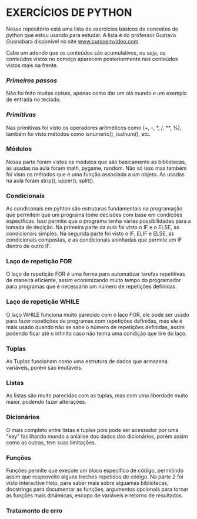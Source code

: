 # **EXERCÍCIOS DE PYTHON**

Nesse repositório está uma lista de exercícios básicos de conceitos de python que estou usando para estudar. A lista é do professor Gustavo Guanabara disponível no site www.cursoemvideo.com

Cabe um adendo que os conteúdos são acumulativos, ou seja, os conteúdos vistos no começo aparecem posteriormente nos conteúdos vistos mais na frente.

### *Primeiros passos*

Não foi feito muitas coisas, apenas como dar um olá mundo e um exemplo de entrada no teclado.

### *Primitivas*

Nas primitivas foi visto os operadores aritméticos como (+, -, *, /, **, %), também foi visto métodos como isnumeric(), isalnum(), etc.

### **Módulos**

Nessa parte foram vistos os módulos que são basicamente as bibliotecas, as usadas na aula foram math, pygame, random. Não só isso mas também foi visto os métodos que é uma função associada a um objeto. As usadas na aula foram strip(), upper(), split().

### **Condicionais**

As condiconais em pyhton são estruturas fundamentais na programação que permitem que um programa tome decisões com base em condições específicas. Isso permite que o programa tenha várias possibilidades para a tomada de decição. Na primeira parte da aula foi visto o IF e o ELSE, as condicionais simples. Na segunda parte foi visto o IF, ELIF e ELSE, as condicionais compostas, e as condicionais aninhadas que permite um IF dentro de outro IF.

### **Laço de repetição FOR**

O laço de repetição FOR é uma forma para automatizar tarefas repetitivas de maneira eficiente, assim econimizando muito tempo do programador para programas que é necessário um número de repetições definidas. 

### **Laço de repetição WHILE**

O laço WHILE funciona muito parecido com o laço FOR, ele pode ser usado para fazer repetições de programas com repetições definidas, mas ele é mais usado quando não se sabe o número de repetições definidas, assim podendo ficar até o infinito caso não tenha uma condição que tire do laço.

### **Tuplas**

As Tuplas funcionam como uma estrutura de dados que armazena variáveis, porém são imutáveis. 

### **Listas**

As listas são muito parecidas com as tuplas, mas com uma liberdade muito maior, podendo fazer alterações.

### **Dicionários**

O mais completo entre listas e tuplas pois pode ser acessador por uma "key" facilitando mundo a anlálise dos dados dos dicionários, porém assim como as outras, tem suas limitações.

### **Funções**

Funções permite que execute um bloco específico de código, permitindo assim que reaproveite alguns trechos repetidos de código. Na parte 2 foi visto Interactive Help, para saber mais sobre alguamas bibliotecas, docstrings para documentar as funções, argumentos opcionais para tornar as funções mais dinâmicas, escopo de variáveis e retorno de resultados.

### **Tratamento de erro**